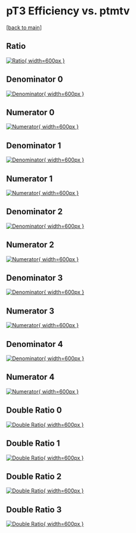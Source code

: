 # pT3 Efficiency vs. ptmtv

[[back to main](./)]



## Ratio

[![Ratio](../mtv/var/pT3_xtr_0_1_eff_ptmtv.png){ width=600px }](../mtv/var/pT3_xtr_0_1_eff_ptmtv.pdf)

## Denominator 0

[![Denominator](../mtv/den/pT3_xtr_0_1_eff_ptmtv_den0.png){ width=600px }](../mtv/den/pT3_xtr_0_1_eff_ptmtv_den0.pdf)

## Numerator 0

[![Numerator](../mtv/num/pT3_xtr_0_1_eff_ptmtv_num0.png){ width=600px }](../mtv/num/pT3_xtr_0_1_eff_ptmtv_num0.pdf)

## Denominator 1

[![Denominator](../mtv/den/pT3_xtr_0_1_eff_ptmtv_den1.png){ width=600px }](../mtv/den/pT3_xtr_0_1_eff_ptmtv_den1.pdf)

## Numerator 1

[![Numerator](../mtv/num/pT3_xtr_0_1_eff_ptmtv_num1.png){ width=600px }](../mtv/num/pT3_xtr_0_1_eff_ptmtv_num1.pdf)

## Denominator 2

[![Denominator](../mtv/den/pT3_xtr_0_1_eff_ptmtv_den2.png){ width=600px }](../mtv/den/pT3_xtr_0_1_eff_ptmtv_den2.pdf)

## Numerator 2

[![Numerator](../mtv/num/pT3_xtr_0_1_eff_ptmtv_num2.png){ width=600px }](../mtv/num/pT3_xtr_0_1_eff_ptmtv_num2.pdf)

## Denominator 3

[![Denominator](../mtv/den/pT3_xtr_0_1_eff_ptmtv_den3.png){ width=600px }](../mtv/den/pT3_xtr_0_1_eff_ptmtv_den3.pdf)

## Numerator 3

[![Numerator](../mtv/num/pT3_xtr_0_1_eff_ptmtv_num3.png){ width=600px }](../mtv/num/pT3_xtr_0_1_eff_ptmtv_num3.pdf)

## Denominator 4

[![Denominator](../mtv/den/pT3_xtr_0_1_eff_ptmtv_den4.png){ width=600px }](../mtv/den/pT3_xtr_0_1_eff_ptmtv_den4.pdf)

## Numerator 4

[![Numerator](../mtv/num/pT3_xtr_0_1_eff_ptmtv_num4.png){ width=600px }](../mtv/num/pT3_xtr_0_1_eff_ptmtv_num4.pdf)

## Double Ratio 0

[![Double Ratio](../mtv/ratio/pT3_xtr_0_1_eff_ptmtv_ratio0.png){ width=600px }](../mtv/ratio/pT3_xtr_0_1_eff_ptmtv_ratio0.pdf)

## Double Ratio 1

[![Double Ratio](../mtv/ratio/pT3_xtr_0_1_eff_ptmtv_ratio1.png){ width=600px }](../mtv/ratio/pT3_xtr_0_1_eff_ptmtv_ratio1.pdf)

## Double Ratio 2

[![Double Ratio](../mtv/ratio/pT3_xtr_0_1_eff_ptmtv_ratio2.png){ width=600px }](../mtv/ratio/pT3_xtr_0_1_eff_ptmtv_ratio2.pdf)

## Double Ratio 3

[![Double Ratio](../mtv/ratio/pT3_xtr_0_1_eff_ptmtv_ratio3.png){ width=600px }](../mtv/ratio/pT3_xtr_0_1_eff_ptmtv_ratio3.pdf)

